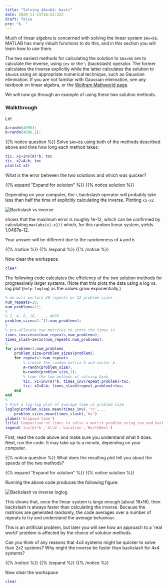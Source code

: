```yaml
---
title: "Solving $Ax=b$: basic"
date: 2020-11-21T16:52:22Z
draft: false
pre: "6. "
---
```



Much of linear algebra is concerned with solving the linear system `$Ax=b$`.
MATLAB has many inbuilt functions to do this, and in this section you will learn how to use them.

The two easiest methods for calculating the solution to `$Ax=b$` are to calculate the inverse, using `inv` or the `\` (backslash) operator.
The former calculates the inverse explicitly while the latter calculates the solution to `$Ax=b$` using an appropriate numerical technique, such as Gaussian elimination.
If you are not familiar with Gaussian elimination, see any textbook on linear algebra, or the [Wolfram Mathworld page](https://mathworld.wolfram.com/GaussianElimination.html).

We will now go through an example of using these two solution methods.

### Walkthrough

Let

```matlab
A=randn(4096);
b=randn(4096,1);
```

{{% notice question %}}
Solve `$Ax=b$` using both of the methods described above and time how long each method takes:

```matlab
tic, x1=inv(A)*b; toc
tic, x2=A\b; toc
plot(x1-x2)
```

What is the error between the two solutions and which was quicker?

{{% expand "Expand for solution" %}}
{{% notice solution %}}

Depending on your computer, the `\` backslash operator will probably take less than half the time of explicitly calculating the inverse.
Plotting `x1-x2`

![Backslash vs inverse](/ScientificComputingInMatlab/images/unit_04/4_06_1.svg?classes=matlab-screenshot-40)

shows that the maximum error is roughly 1e-12, which can be confirmed by calculating `max(abs(x1-x2))` which, for this random linear system, yields 1.0467e-12.

Your answer will be different due to the randomness of `A` and `b`.

{{% /notice %}}
{{% /expand %}}
{{% /notice %}}


Now clear the workspace

```matlab
clear
```

The following code calculates the efficiency of the two solution methods for progressively larger systems.
(Note that this plots the data using a log vs. log plot (`help loglog`) as the values grow exponentially.)

```matlab
% we will perform 20 repeats on 12 problem sizes
num_repeats=20;
num_problems=12;
%
% 2, 4, 8, 16, ..., 4096
problem_sizes=2.^(1:num_problems);
%
% pre-allocate two matrices to store the times in
times_inv=zeros(num_repeats,num_problems);
times_slash=zeros(num_repeats,num_problems);
%
for problem=1:num_problems
    problem_size=problem_sizes(problem);
    for repeat=1:num_repeats
        % create the random matrix A and vector b
        A=randn(problem_size);
        b=randn(problem_size,1);
        % time the two methods of solving Ax=b
        tic; x1=inv(A)*b; times_inv(repeat,problem)=toc;
        tic; x2=A\b; times_slash(repeat,problem)=toc;
    end
end
%
% Plot a log-log plot of average time vs problem size
loglog(problem_sizes,mean(times_inv),'rx',...
    problem_sizes,mean(times_slash),'bo')
ylabel('Elapsed time')
title('Comparison of times to solve a matrix problem using inv and backslash')
legend('inv(A)*b','A\\b','Location','NorthWest')
```

First, read the code above and make sure you understand what it does.
Next, run the code.
It may take up to a minute, depending on your computer.

{{% notice question %}}
What does the resulting plot tell you about the speeds of the two methods?

{{% expand "Expand for solution" %}}
{{% notice solution %}}

Running the above code produces the following figure:

![Backslash vs inverse loglog](/ScientificComputingInMatlab/images/unit_04/4_06_2.svg?classes=matlab-screenshot-40)

This shows that, once the linear system is large enough (about 16x16), then backslash is always faster than calculating the inverse.
Because the matrices are generated randomly, the code averages over a number of repeats to try and understand the average behaviour.

This is an artificial problem, but later you will see how an approach to a 'real world' problem is affected by the choice of solution methods.

Can you think of any reasons that 4x4 systems might be quicker to solve than 2x2 systems?
Why might the inverse be faster than backslash for 4x4 systems?

{{% /notice %}}
{{% /expand %}}
{{% /notice %}}

Now clear the workspace

```matlab
clear
```
